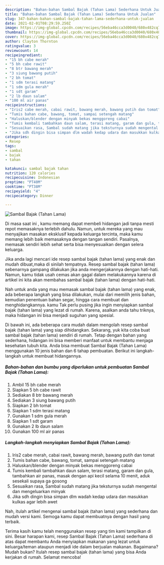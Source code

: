 ```yaml
---
description: "Bahan-bahan Sambal Bajak (Tahan Lama) Sederhana Untuk Jualan"
title: "Bahan-bahan Sambal Bajak (Tahan Lama) Sederhana Untuk Jualan"
slug: 347-bahan-bahan-sambal-bajak-tahan-lama-sederhana-untuk-jualan
date: 2021-02-01T08:29:59.250Z
image: https://img-global.cpcdn.com/recipes/56eba46cca3d0040/680x482cq70/sambal-bajak-tahan-lama-foto-resep-utama.jpg
thumbnail: https://img-global.cpcdn.com/recipes/56eba46cca3d0040/680x482cq70/sambal-bajak-tahan-lama-foto-resep-utama.jpg
cover: https://img-global.cpcdn.com/recipes/56eba46cca3d0040/680x482cq70/sambal-bajak-tahan-lama-foto-resep-utama.jpg
author: Clayton Thornton
ratingvalue: 3
reviewcount: 14
recipeingredient:
- "15 bh cabe merah"
- "5 bh cabe rawit"
- "8 btr bawang merah"
- "3 siung bawang putih"
- "2 bh tomat"
- "1 sdm terasi matang"
- "1 sdm gula merah"
- "1 sdt garam"
- "2 lb daun salam"
- "100 ml air panas"
recipeinstructions:
- "Iris2 cabe merah, cabai rawit, bawang merah, bawang putih dan tomat"
- "Tumis bahan cabe, bawang, tomat, sampai setengah matang"
- "Haluskan/blender dengan minyak bekas menggoreng cabai"
- "Tumis kembali tambahkan daun salam, terasi matang, garam dan gula, tambahkan air panas, masak dengan api kecil selama 10 menit, aduk sesekali supaya ga gosong"
- "Sesuaikan rasa, Sambal sudah matang jika teksturnya sudah mengental dan mengeluarkan minyak"
- "Jika sdh dingin bisa simpan dlm wadah kedap udara dan masukkan kulkas agar lebih awet"
categories:
- Resep
tags:
- sambal
- bajak
- tahan

katakunci: sambal bajak tahan 
nutrition: 120 calories
recipecuisine: Indonesian
preptime: "PT40M"
cooktime: "PT38M"
recipeyield: "4"
recipecategory: Dinner

---
```



![Sambal Bajak (Tahan Lama)](https://img-global.cpcdn.com/recipes/56eba46cca3d0040/680x482cq70/sambal-bajak-tahan-lama-foto-resep-utama.jpg)

Di masa  saat ini , kamu memang dapat membeli hidangan jadi tanpa mesti repot memasaknya terlebih dahulu. Namun, untuk mereka yang mau menyajikan masakan eksklusif kepada keluarga tercinta, maka kamu memang lebih baik memasaknya dengan tangan sendiri. Pasalnya, memasak sendiri lebih sehat serta bisa menyesuaikan dengan selera keluarga.

Jika anda lagi mencari ide resep sambal bajak (tahan lama) yang enak dan mudah dibuat,maka di sinilah tempatnya. Resep sambal bajak (tahan lama)  sebenarnya gampang dilakukan jika anda mengerjakannya dengan hati-hati. Namun, kamu tidak usah cemas akan gagal dalam melakukannya 
karena di artikel ini kita akan membahas sambal bajak (tahan lama) dengan hati-hati.  



Nah untuk anda yang mau memasak sambal bajak (tahan lama) yang enak, ada beberapa langkah yang bisa dilakukan, mulai dari memilih jenis bahan, kemudian penentuan bahan segar, hingga cara membuat dan menghidangkannya. kamu Tak perlu pusing jika ingin menyiapkan sambal bajak (tahan lama) yang lezat di rumah. Karena, asalkan anda  tahu triknya, maka hidangan ini bisa menjadi suguhan yang spesial.

Di bawah ini, ada beberapa cara mudah dalam mengolah resep sambal bajak (tahan lama) yang siap dihidangkan. Sekarang, yuk kita coba buat sambal bajak (tahan lama) sendiri di rumah. Tetap dengan bahan yang sederhana, hidangan ini bisa memberi manfaat untuk membantu menjaga kesehatan tubuh kita. Anda bisa membuat Sambal Bajak (Tahan Lama) menggunakan 10 jenis bahan dan 6 tahap pembuatan. Berikut ini langkah-langkah untuk membuat hidangannya.

<!--inarticleads1-->

##### Bahan-bahan dan bumbu yang diperlukan untuk pembuatan Sambal Bajak (Tahan Lama):

1. Ambil 15 bh cabe merah
1. Siapkan 5 bh cabe rawit
1. Sediakan 8 btr bawang merah
1. Sediakan 3 siung bawang putih
1. Siapkan 2 bh tomat
1. Siapkan 1 sdm terasi matang
1. Gunakan 1 sdm gula merah
1. Siapkan 1 sdt garam
1. Gunakan 2 lb daun salam
1. Gunakan 100 ml air panas




<!--inarticleads2-->

##### Langkah-langkah menyiapkan Sambal Bajak (Tahan Lama):

1. Iris2 cabe merah, cabai rawit, bawang merah, bawang putih dan tomat
1. Tumis bahan cabe, bawang, tomat, sampai setengah matang
1. Haluskan/blender dengan minyak bekas menggoreng cabai
1. Tumis kembali tambahkan daun salam, terasi matang, garam dan gula, tambahkan air panas, masak dengan api kecil selama 10 menit, aduk sesekali supaya ga gosong
1. Sesuaikan rasa, Sambal sudah matang jika teksturnya sudah mengental dan mengeluarkan minyak
1. Jika sdh dingin bisa simpan dlm wadah kedap udara dan masukkan kulkas agar lebih awet




Nah, itulah artikel mengenai  sambal bajak (tahan lama)  yang sederhana dan mudah versi kami. Semoga kamu dapat membuatnya dengan hasil yang terbaik. 

Terima kasih kamu telah menggunakan resep yang tim kami tampilkan di sini. Besar harapan kami, resep  Sambal Bajak (Tahan Lama) sederhana di atas dapat membantu Anda menyiapkan makanan yang lezat untuk keluarga/teman ataupun menjadi ide dalam berjualan makanan. Bagaimana? Mudah bukan? Itulah resep sambal bajak (tahan lama) yang bisa Anda kerjakan di rumah. Selamat mencoba!

